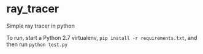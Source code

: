 # ray_tracer
Simple ray tracer in python

To run, start a Python 2.7 virtualenv, `pip install -r requirements.txt`, and then run `python test.py`
